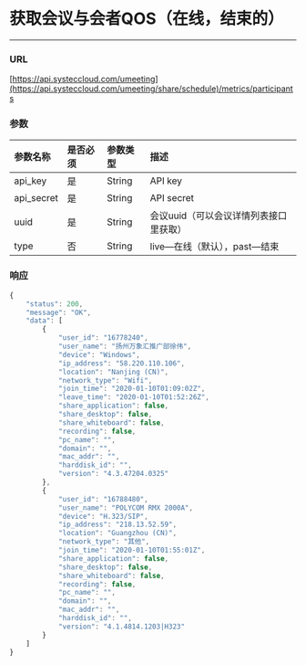 # 获取会议与会者QOS（在线，结束的）

---

### URL

[https://api.systeccloud.com/umeeting](https://api.systeccloud.com/umeeting/share/schedule)/metrics/participants

### 参数

| 参数名称 | 是否必须 | 参数类型 | 描述 |
| :--- | :--- | :--- | :--- |
| api\_key | 是 | String | API key |
| api\_secret | 是 | String | API secret |
| uuid | 是 | String | 会议uuid（可以会议详情列表接口里获取） |
| type | 否 | String | live—在线（默认），past—结束 |

### 响应

```js
{
    "status": 200,
    "message": "OK",
    "data": [
        {
            "user_id": "16778240",
            "user_name": "扬州万象汇推广部徐伟",
            "device": "Windows",
            "ip_address": "58.220.110.106",
            "location": "Nanjing (CN)",
            "network_type": "Wifi",
            "join_time": "2020-01-10T01:09:02Z",                                     （注意这里是UTC格式）
            "leave_time": "2020-01-10T01:52:26Z",                                    （注意这里是UTC格式）
            "share_application": false,
            "share_desktop": false,
            "share_whiteboard": false,
            "recording": false,
            "pc_name": "",
            "domain": "",
            "mac_addr": "",
            "harddisk_id": "",
            "version": "4.3.47204.0325"
        },
        {
            "user_id": "16788480",
            "user_name": "POLYCOM RMX 2000A",
            "device": "H.323/SIP",
            "ip_address": "218.13.52.59",
            "location": "Guangzhou (CN)",
            "network_type": "其他",
            "join_time": "2020-01-10T01:55:01Z",
            "share_application": false,
            "share_desktop": false,
            "share_whiteboard": false,
            "recording": false,
            "pc_name": "",
            "domain": "",
            "mac_addr": "",
            "harddisk_id": "",
            "version": "4.1.4814.1203|H323"
        }
    ]
}
```



